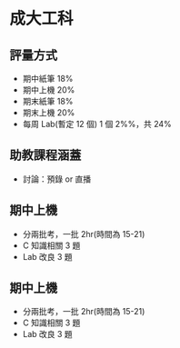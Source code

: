 # 成大工科

## 評量方式

-   期中紙筆 18%
-   期中上機 20%
-   期末紙筆 18%
-   期末上機 20%
-   每周 Lab(暫定 12 個) 1 個 2%%，共 24%

## 助教課程涵蓋

-   討論：預錄 or 直播

## 期中上機

-   分兩批考，一批 2hr(時間為 15-21)
-   C 知識相關 3 題
-   Lab 改良 3 題

## 期中上機

-   分兩批考，一批 2hr(時間為 15-21)
-   C 知識相關 3 題
-   Lab 改良 3 題

